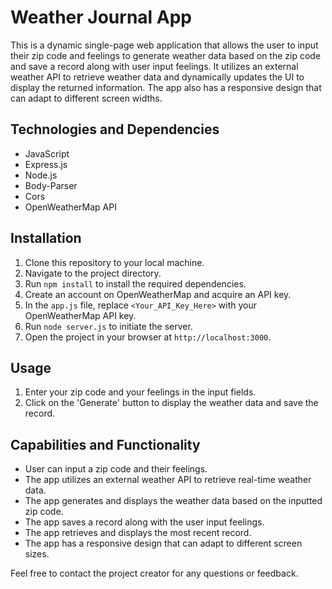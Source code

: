 # Weather Journal App

This is a dynamic single-page web application that allows the user to input their zip code and feelings to generate weather data based on the zip code and save a record along with user input feelings. It utilizes an external weather API to retrieve weather data and dynamically updates the UI to display the returned information. The app also has a responsive design that can adapt to different screen widths.

## Technologies and Dependencies

- JavaScript
- Express.js
- Node.js
- Body-Parser
- Cors
- OpenWeatherMap API

## Installation

1. Clone this repository to your local machine.
2. Navigate to the project directory.
3. Run `npm install` to install the required dependencies.
4. Create an account on OpenWeatherMap and acquire an API key.
5. In the `app.js` file, replace `<Your_API_Key_Here>` with your OpenWeatherMap API key.
6. Run `node server.js` to initiate the server.
7. Open the project in your browser at `http://localhost:3000`.

## Usage

1. Enter your zip code and your feelings in the input fields.
2. Click on the 'Generate' button to display the weather data and save the record.

## Capabilities and Functionality

- User can input a zip code and their feelings.
- The app utilizes an external weather API to retrieve real-time weather data.
- The app generates and displays the weather data based on the inputted zip code.
- The app saves a record along with the user input feelings.
- The app retrieves and displays the most recent record.
- The app has a responsive design that can adapt to different screen sizes.

Feel free to contact the project creator for any questions or feedback.
